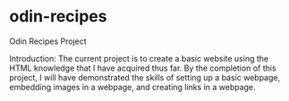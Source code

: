 # odin-recipes
Odin Recipes Project

Introduction:
The current project is to create a basic website using the HTML knowledge that I have acquired thus far. By the completion of this project, I will have demonstrated the skills of setting up a basic webpage, embedding images in a webpage, and creating links in a webpage.

